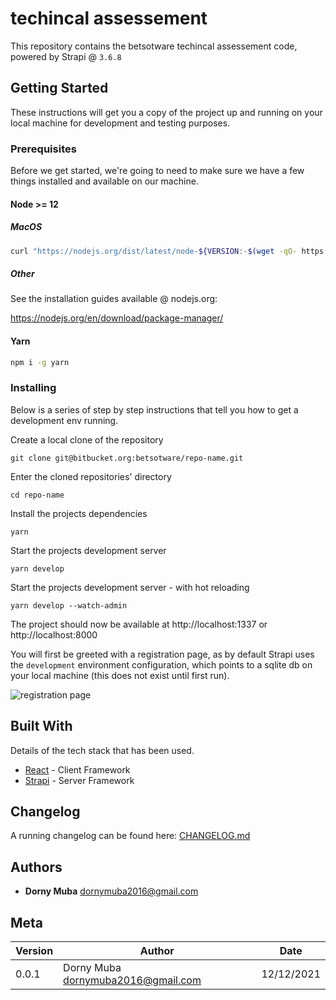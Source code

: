 # techincal assessement

This repository contains the betsotware techincal assessement code, powered by Strapi @ `3.6.8`

## Getting Started

These instructions will get you a copy of the project up and running on your local machine for development and testing purposes.

### Prerequisites

Before we get started, we're going to need to make sure we have a few things installed and available on our machine.

#### Node >= 12

##### MacOS

```bash
curl "https://nodejs.org/dist/latest/node-${VERSION:-$(wget -qO- https://nodejs.org/dist/latest/ | sed -nE 's|.*>node-(.*)\.pkg</a>.*|\1|p')}.pkg" > "$HOME/Downloads/node-latest.pkg" && sudo installer -store -pkg "$HOME/Downloads/node-latest.pkg" -target "/"
```

##### Other

See the installation guides available @ nodejs.org:

https://nodejs.org/en/download/package-manager/

#### Yarn

```bash
npm i -g yarn
```

### Installing

Below is a series of step by step instructions that tell you how to get a development env running.

Create a local clone of the repository

```
git clone git@bitbucket.org:betsotware/repo-name.git
```

Enter the cloned repositories' directory

```
cd repo-name
```

Install the projects dependencies

```
yarn
```

Start the projects development server

```
yarn develop
```

Start the projects development server - with hot reloading

```
yarn develop --watch-admin
```

The project should now be available at http://localhost:1337 or http://localhost:8000

You will first be greeted with a registration page, as by default Strapi uses the `development` environment configuration, which points to a sqlite db on your local machine (this does not exist until first run).

![registration page](https://nsokoo-assets.s3.sa-east-1.amazonaws.com/387c28ba-3a7b-48ee-8235-9b9176df7b9c.png)

## Built With

Details of the tech stack that has been used.

- [React](https://reactjs.org/) - Client Framework
- [Strapi](https://strapi.io/) - Server Framework

## Changelog

A running changelog can be found here: [CHANGELOG.md](CHANGELOG.md)

## Authors

- **Dorny Muba** <dornymuba2016@gmail.com>

## Meta

| Version | Author                               | Date       |
| ------- | ------------------------------------ | ---------- |
| 0.0.1   | Dorny Muba <dornymuba2016@gmail.com> | 12/12/2021 |
